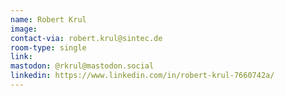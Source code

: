 ```yaml
---
name: Robert Krul
image:
contact-via: robert.krul@sintec.de
room-type: single 
link:
mastodon: @rkrul@mastodon.social 
linkedin: https://www.linkedin.com/in/robert-krul-7660742a/
---
```

